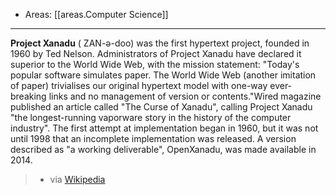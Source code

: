 
- Areas: [[areas.Computer Science]]

---

**Project Xanadu** ( ZAN-ə-doo) was the first hypertext project, founded in 1960 by Ted Nelson. Administrators of Project Xanadu have declared it superior to the World Wide Web, with the mission statement: "Today's popular software simulates paper. The World Wide Web (another imitation of paper) trivialises our original hypertext model with one-way ever-breaking links and no management of version or contents."Wired magazine published an article called "The Curse of Xanadu", calling Project Xanadu "the longest-running vaporware story in the history of the computer industry". The first attempt at implementation began in 1960, but it was not until 1998 that an incomplete implementation was released. A version described as "a working deliverable", OpenXanadu, was made available in 2014.

> - via [Wikipedia](https://en.wikipedia.org/wiki/Project%20Xanadu)

